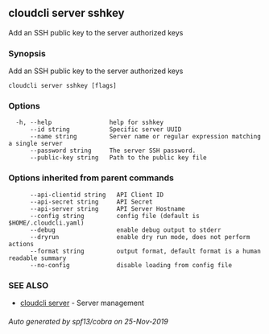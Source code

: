 ## cloudcli server sshkey

Add an SSH public key to the server authorized keys

### Synopsis

Add an SSH public key to the server authorized keys

```
cloudcli server sshkey [flags]
```

### Options

```
  -h, --help                help for sshkey
      --id string           Specific server UUID
      --name string         Server name or regular expression matching a single server
      --password string     The server SSH password.
      --public-key string   Path to the public key file
```

### Options inherited from parent commands

```
      --api-clientid string   API Client ID
      --api-secret string     API Secret
      --api-server string     API Server Hostname
      --config string         config file (default is $HOME/.cloudcli.yaml)
      --debug                 enable debug output to stderr
      --dryrun                enable dry run mode, does not perform actions
      --format string         output format, default format is a human readable summary
      --no-config             disable loading from config file
```

### SEE ALSO

* [cloudcli server](cloudcli_server.md)	 - Server management

###### Auto generated by spf13/cobra on 25-Nov-2019
